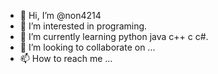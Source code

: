- 👋 Hi, I’m @non4214
- 👀 I’m interested in programing.
- 🌱 I’m currently learning python java c++ c c#.
- 💞️ I’m looking to collaborate on ...
- 📫 How to reach me ...

<!---
non4214/non4214 is a ✨ special ✨ repository because its `README.md` (this file) appears on your GitHub profile.
You can click the Preview link to take a look at your changes.
--->
